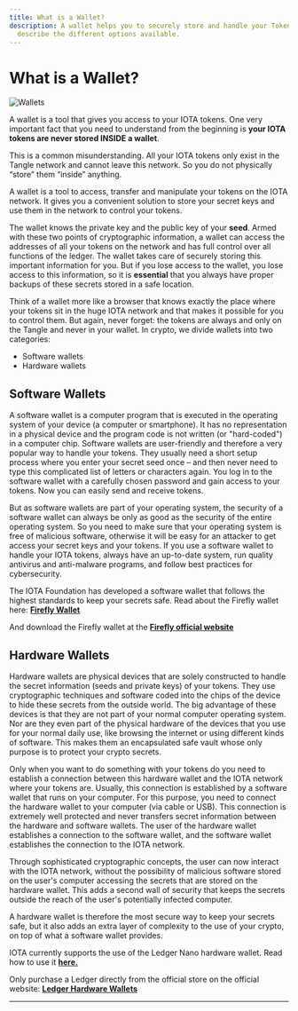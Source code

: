```yaml
---
title: What is a Wallet?
description: A wallet helps you to securely store and handle your Tokens. We
  describe the different options available.
---
```


# What is a Wallet?

![Wallets](/img/Banner/banner_wallets.svg)

A wallet is a tool that gives you access to your IOTA tokens. One very important fact that you need to understand from the beginning is **your IOTA tokens are never stored INSIDE a wallet**.

This is a common misunderstanding. All your IOTA tokens only exist in the Tangle network and cannot leave this network. So you do not physically “store” them “inside” anything.

A wallet is a tool to access, transfer and manipulate your tokens on the IOTA network. It gives you a convenient solution to store your secret keys and use them in the network to control your tokens.

The wallet knows the private key and the public key of your **seed**. Armed with these two points of cryptographic information, a wallet can access the addresses of all your tokens on the network and has full control over all functions of the ledger. The wallet takes care of securely storing this important information for you. But if you lose access to the wallet, you lose access to this information, so it is **essential** that you always have proper backups of these secrets stored in a safe location.

Think of a wallet more like a browser that knows exactly the place where your tokens sit in the huge IOTA network and that makes it possible for you to control them. But again, never forget: the tokens are always and only on the Tangle and never in your wallet. In crypto, we divide wallets into two categories:

- Software wallets
- Hardware wallets

## Software Wallets

A software wallet is a computer program that is executed in the operating system of your device (a computer or smartphone). It has no representation in a physical device and the program code is not written (or "hard-coded") in a computer chip. Software wallets are user-friendly and therefore a very popular way to handle your tokens. They usually need a short setup process where you enter your secret seed once – and then never need to type this complicated list of letters or characters again. You log in to the software wallet with a carefully chosen password and gain access to your tokens. Now you can easily send and receive tokens.

But as software wallets are part of your operating system, the security of a software wallet can always be only as good as the security of the entire operating system. So you need to make sure that your operating system is free of malicious software, otherwise it will be easy for an attacker to get access your secret keys and your tokens. If you use a software wallet to handle your IOTA tokens, always have an up-to-date system, run quality antivirus and anti-malware programs, and follow best practices for cybersecurity.

The IOTA Foundation has developed a software wallet that follows the highest standards to keep your secrets safe. Read about the Firefly wallet here: [**Firefly Wallet**](./firefly/general.md)

And download the Firefly wallet at the [**Firefly official website**](https://firefly.iota.org/)

## Hardware Wallets

Hardware wallets are physical devices that are solely constructed to handle the secret information (seeds and private keys) of your tokens. They use cryptographic techniques and software coded into the chips of the device to hide these secrets from the outside world. The big advantage of these devices is that they are not part of your normal computer operating system. Nor are they even part of the physical hardware of the devices that you use for your normal daily use, like browsing the internet or using different kinds of software. This makes them an encapsulated safe vault whose only purpose is to protect your crypto secrets.

Only when you want to do something with your tokens do you need to establish a connection between this hardware wallet and the IOTA network where your tokens are. Usually, this connection is established by a software wallet that runs on your computer. For this purpose, you need to connect the hardware wallet to your computer (via cable or USB). This connection is extremely well protected and never transfers secret information between the hardware and software wallets. The user of the hardware wallet establishes a connection to the software wallet, and the software wallet establishes the connection to the IOTA network.

Through sophisticated cryptographic concepts, the user can now interact with the IOTA network, without the possibility of malicious software stored on the user's computer accessing the secrets that are stored on the hardware wallet. This adds a second wall of security that keeps the secrets outside the reach of the user's potentially infected computer.

A hardware wallet is therefore the most secure way to keep your secrets safe, but it also adds an extra layer of complexity to the use of your crypto, on top of what a software wallet provides.

IOTA currently supports the use of the Ledger Nano hardware wallet. Read how to use it [**here.**](./firefly/user-guide-ledger.md)

Only purchase a Ledger directly from the official store on the official website: [**Ledger Hardware Wallets**](https://www.ledger.com/)

---
